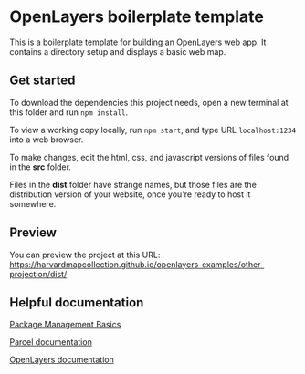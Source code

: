 # OpenLayers boilerplate template
This is a boilerplate template for building an OpenLayers web app. It contains a directory setup and displays a basic web map. 

## Get started
To download the dependencies this project needs, open a new terminal at this folder and run `npm install`.

To view a working copy locally, run `npm start`, and type URL `localhost:1234` into a web browser.

To make changes, edit the html, css, and javascript versions of files found in the **src** folder.

Files in the **dist** folder have strange names, but those files are the distribution version of your website, once you're ready to host it somewhere.

## Preview

You can preview the project at this URL:
https://harvardmapcollection.github.io/openlayers-examples/other-projection/dist/

## Helpful documentation

[Package Management Basics](https://developer.mozilla.org/en-US/docs/Learn/Tools_and_testing/Understanding_client-side_tools/Package_management)

[Parcel documentation](https://parceljs.org/docs/)

[OpenLayers documentation](https://openlayers.org/en/latest/apidoc/)